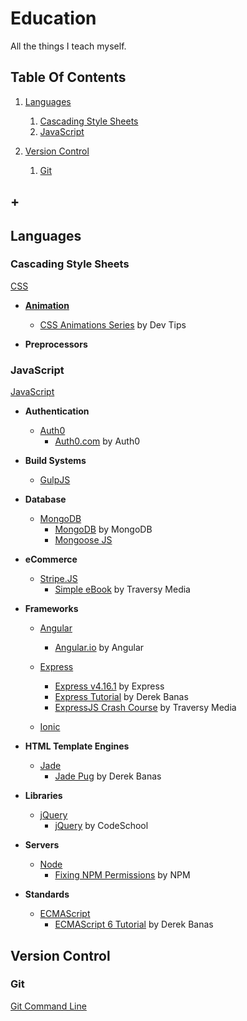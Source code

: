 # Education
All the things I teach myself.  

## Table Of Contents
1. [Languages](#languages)
    1. [Cascading Style Sheets](#version-control)
    1. [JavaScript](#javascript)

1. [Version Control](#version-control)
    1. [Git](#git)
## +

## Languages
### Cascading Style Sheets
[CSS](dir/css)
  * **[Animation](dir/css/animation)**
    * [CSS Animations Series](dir/css/animation/css-animations-series) by Dev Tips

  * **Preprocessors**

### JavaScript
[JavaScript](dir/javascript)
  * **Authentication**
    * [Auth0](dir/javascript/auth0)
      * [Auth0.com](dir/javascript/auth0/auth0) by Auth0 

  * **Build Systems**  
    * [GulpJS]()

  * **Database**  
    * [MongoDB](dir/javascript/mongodb)
      * [MongoDB](dir/javascript/mongodb/mongodb) by MongoDB
      * [Mongoose JS]()

  * **eCommerce**
    * [Stripe.JS](dir/javascript/stripe)
      * [Simple eBook](dir/javascript/simple-ebook) by Traversy Media

  * **Frameworks**
    * [Angular](dir/javascript/angular)
      * [Angular.io](dir/javascript/angular/angular-io) by Angular

    * [Express](dir/javascript/express)
      * [Express v4.16.1](dir/javascript/express/express_v4-16-1) by Express
      * [Express Tutorial](dir/javascript/express/express-tutorial) by Derek Banas
      * [ExpressJS Crash Course](dir/javascript/express/expressjs-crash-course) by Traversy Media

    * [Ionic](dir/javascript/ionic)

  * **HTML Template Engines**
    * [Jade](dir/javascript/jade)
      * [Jade Pug](dir/javascript/jade/jade-pug) by Derek Banas

  * **Libraries**  
    * [jQuery](dir/javascript/jquery)
      * [jQuery](dir/javascript/jquery/jquery) by CodeSchool

  * **Servers**
    * [Node](dir/javascript/node)
      * [Fixing NPM Permissions](dir/javascript/node/fixing-npm-permissions) by NPM

  * **Standards**
    * [ECMAScript](dir/javascript/ecmascript)
      * [ECMAScript 6 Tutorial](dir/javascript/ecmascript/ecmascript-6-tutorial) by Derek Banas

## Version Control

### Git
[Git Command Line](dir/version-control/git)
